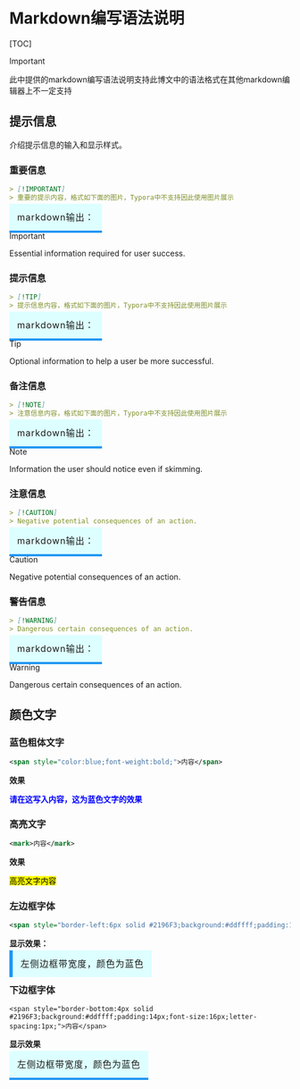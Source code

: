 # Markdown编写语法说明

[TOC]

> [!important]
>
> 此中提供的markdown编写语法说明支持此博文中的语法格式在其他markdown编辑器上不一定支持

## 提示信息

介绍提示信息的输入和显示样式。

### 重要信息

```markdown
> [!IMPORTANT]
> 重要的提示内容，格式如下面的图片，Typora中不支持因此使用图片展示
```



<span style="border-bottom:4px solid #2196F3;background:#ddffff;padding:14px;font-size:16px;letter-spacing:1px;">markdown输出：</span>

> [!IMPORTANT] 
>
> Essential information required for user success.



### 提示信息

```markdown
> [!TIP]
> 提示信息内容，格式如下面的图片，Typora中不支持因此使用图片展示
```



<span style="border-bottom:4px solid #2196F3;background:#ddffff;padding:14px;font-size:16px;letter-spacing:1px;">markdown输出：</span>

> [!TIP] 
>
> Optional information to help a user be more successful. 



### 备注信息

```markdown
> [!NOTE]
> 注意信息内容，格式如下面的图片，Typora中不支持因此使用图片展示
```



<span style="border-bottom:4px solid #2196F3;background:#ddffff;padding:14px;font-size:16px;letter-spacing:1px;">markdown输出：</span>

> [!NOTE] 
>
> Information the user should notice even if skimming. 



### 注意信息

```markdown
> [!CAUTION] 
> Negative potential consequences of an action. 
```



<span style="border-bottom:4px solid #2196F3;background:#ddffff;padding:14px;font-size:16px;letter-spacing:1px;">markdown输出：</span>

> [!CAUTION] 
>
> Negative potential consequences of an action. 



### 警告信息

```markdown
> [!WARNING] 
> Dangerous certain consequences of an action.
```



<span style="border-bottom:4px solid #2196F3;background:#ddffff;padding:14px;font-size:16px;letter-spacing:1px;">markdown输出：</span>

> [!WARNING] 
>
> Dangerous certain consequences of an action.



## 颜色文字

### 蓝色粗体文字

```xml
<span style="color:blue;font-weight:bold;">内容</span>
```



**效果**

<span style="color:blue;font-weight:bold;">请在这写入内容，这为蓝色文字的效果</span>



### 高亮文字

```xml
<mark>内容</mark>
```



**效果**

<mark>高亮文字内容</mark>



### 左边框字体

```xml
<span style="border-left:6px solid #2196F3;background:#ddffff;padding:14px;font-size:16px;letter-spacing:1px;">内容</span>
```



**显示效果：**

<span style="border-left:6px solid #2196F3;background:#ddffff;padding:14px;font-size:16px;letter-spacing:1px;">左侧边框带宽度，颜色为蓝色</span>



### 下边框字体

```
<span style="border-bottom:4px solid #2196F3;background:#ddffff;padding:14px;font-size:16px;letter-spacing:1px;">内容</span>
```



**显示效果**

<span style="border-bottom:4px solid #2196F3;background:#ddffff;padding:14px;font-size:16px;letter-spacing:1px;">左侧边框带宽度，颜色为蓝色</span>
